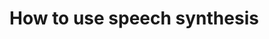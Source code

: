 <!-- vox.description: How to use speech synthesis with Voximplant. -->
<!-- vox.rank: 1 -->
<!-- vox.filters: isAudio,isVideo,isMessaging,isOmnichannel -->
# How to use speech synthesis